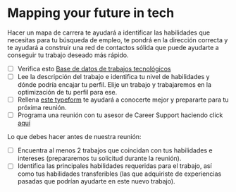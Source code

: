 # Mapping your future in tech

Hacer un mapa de carrera te ayudará a identificar las habilidades que necesitas para tu búsqueda de empleo, te pondrá en la dirección correcta y te ayudará a construir una red de contactos sólida que puede ayudarte a conseguir tu trabajo deseado más rápido.

- [ ] Verifica esto [Base de datos de trabajos tecnológicos](https://www.notion.so/4geeksacademy/Tech-Jobs-Database-Trabajos-en-Tech-ae24fda7db3f44f69777a31fbc92dbd7) 
- [ ] Lee la descripción del trabajo e identifica tu nivel de habilidades y dónde podría encajar tu perfil. Elije un trabajo y trabajaremos en la optimización de tu perfil para ese.
- [ ] Rellena [este typeform](https://www.notion.so/4geeksacademy/Mapping-your-future-career-in-tech-Mapeando-tu-carrera-en-tech-aa0996fe34dc4f638440725a89861308) te ayudará a conocerte mejor y prepararte para tu próxima reunión.
- [ ] Programa una reunión con tu asesor de Career Support haciendo click [aquí](https://www.notion.so/4geeksacademy/Schedule-your-Meeting-Agenda-tu-reuni-n-edb7ea7532bb4d9591f6d2ec8ef0168b)

Lo que debes hacer antes de nuestra reunión:  

- [ ] Encuentra al menos 2 trabajos que coincidan con tus habilidades e intereses (prepararemos tu solicitud durante la reunión).
- [ ] Identifica las principales habilidades requeridas para el trabajo, así como tus habilidades transferibles (las que adquiriste de experiencias pasadas que podrían ayudarte en este nuevo trabajo).

